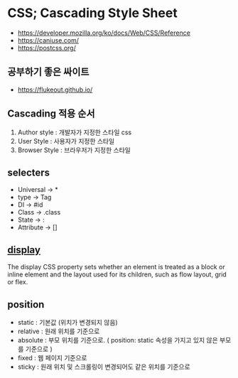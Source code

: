 # CSS; Cascading Style Sheet

- https://developer.mozilla.org/ko/docs/Web/CSS/Reference
- https://caniuse.com/
- https://postcss.org/

## 공부하기 좋은 싸이트

- https://flukeout.github.io/

## Cascading 적용 순서

1. Author style : 개발자가 지정한 스타일 css
2. User Style : 사용자가 지정한 스타일
3. Browser Style : 브라우저가 지정한 스타일

## selecters

- Universal -> \*
- type -> Tag
- DI -> #id
- Class -> .class
- State -> :
- Attribute -> []

## [display](https://developer.mozilla.org/ko/docs/Web/CSS/display)

The display CSS property sets whether an element is treated as a block or inline element and the layout used for its children, such as flow layout, grid or flex.

## position

- static : 기본값 (위치가 변경되지 않음)
- relative : 원래 위치를 기준으로
- absolute : 부모 위치를 기준으로. ( position: static 속성을 가지고 있지 않은 부모를 기준으로 )
- fixed : 웹 페이지 기준으로
- sticky : 원래 위치 및 스크롤링이 변경되어도 같은 위치를 기준으로
